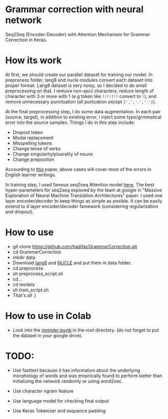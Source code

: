 # Grammar correction with neural network

Seq2Seq (Encoder-Decoder) wiht Attention Mechanism for Grammar Correction in Keras.

# How its work
At first, we should create our parallel dataset for training our model. In preprocess folder, lang8 and nucle modules convert each dataset into proper format. Lang8 dataset is very noisy, so I decided to do small preprocessing on that. I remove non-ascii characters, reduce length of character with 3 or more with 1 (e.g token like `!!!!!!!` convert to `!`), and remove unnecessary punctuation (all puntuation except `{',','.','-'}`).

At the final preprocessing step, I do some data augmentation. In each pair (source, target), in addition to existing error, I inject some typo/grmmatical error into the source samples. Things I do in this step include:
 
 - Dropout token
 - Modal replacement
 - Misspelling tokens
 - Change tense of verbs
 - Change singularity/pluarality of nouns
 - Change preposition
 
Accourding to [this](http://www.comp.nus.edu.sg/~nlp/conll14st/CoNLLST01.pdf) paper, above cases will cover most of the errors in English learner writings. 

In training step, I used famous seq2seq Attention model [here](https://arxiv.org/abs/1409.0473). The best hyper-parameters for seq2seq explored by the team at google in "Massive Exploration of Neural Machine Translation Architectures" paper. I used one layer encoder/decoder to keep things as simple as posible. It can be easily extend to 4 layer encoder/decoder famework (considering regularization and dropout).

# How to use

- git clone https://github.com/hadifar/GrammarCorrection.git
- cd GrammarCorrection
- mkdir data
- Download [lang8](https://sites.google.com/site/naistlang8corpora/) and [NUCLE](http://www.comp.nus.edu.sg/~nlp/corpora.html) and put them in data folder.
- cd preprocess
- sh preprocess_script.sh
- cd ..
- cd models
- sh train_script.sh
- That's all :)

# How to use in Colab
- Look into the [riminder.ipynb](https://github.com/hadifar/GrammarCorrection/blob/master/riminder.ipynb) in the root directory. (do not forget to put the dataset in your google drive).


# TODO:
  - Use fasttext because it has information about the underlying morphology of words and was empirically found to perform better than initializing
  the network randomly or using word2vec.
  
  - Use character ngram feature
  - Use language model for checking final output
  - Use Keras Tokenizer and sequence padding
